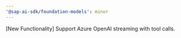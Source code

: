 ```yaml
---
'@sap-ai-sdk/foundation-models': minor
---
```


[New Functionality] Support Azure OpenAI streaming with tool calls.
